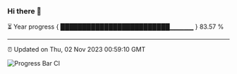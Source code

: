 ### Hi there 👋

⏳ Year progress { █████████████████████████▁▁▁▁▁ } 83.57 %

---

⏰ Updated on Thu, 02 Nov 2023 00:59:10 GMT

![Progress Bar CI](https://github.com/liununu/liununu/workflows/Progress%20Bar%20CI/badge.svg)
